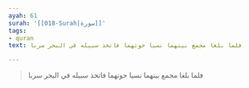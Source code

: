 ```yaml
---
ayah: 61
surah: '[[018-Surah|سورة]]'
tags:
- quran
text: فلما بلغا مجمع بينهما نسيا حوتهما فاتخذ سبيله في البحر سربا

---
```

> فلما بلغا مجمع بينهما نسيا حوتهما فاتخذ سبيله في البحر سربا
